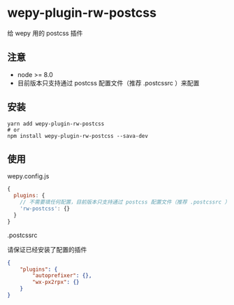 # wepy-plugin-rw-postcss

给 wepy 用的 postcss 插件

## 注意

* node >= 8.0
* 目前版本只支持通过 postcss 配置文件（推荐 .postcssrc ）来配置

## 安装

```
yarn add wepy-plugin-rw-postcss
# or
npm install wepy-plugin-rw-postcss --sava-dev
```

## 使用

wepy.config.js

```js
{
  plugins: {
    // 不需要填任何配置，目前版本只支持通过 postcss 配置文件（推荐 .postcssrc ）来配置
    'rw-postcss': {}
  }
}
```

.postcssrc

请保证已经安装了配置的插件

```json
{
    "plugins": {
        "autoprefixer": {},
        "wx-px2rpx": {}
    }
}
```
